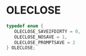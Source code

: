 # OLECLOSE

```C
typedef enum {
   OLECLOSE_SAVEIFDIRTY = 0,
   OLECLOSE_NOSAVE = 1,
   OLECLOSE_PROMPTSAVE = 2
} OLECLOSE;
```
